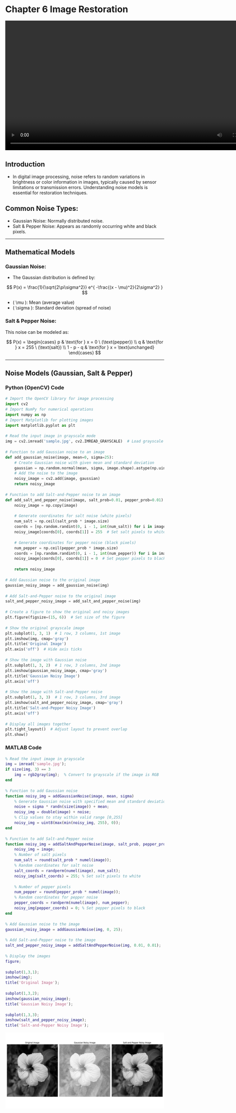 # Chapter 6 Image Restoration 

<video width="800" height="410" controls>
    <source src="photows/ImageRestorationMeanorAverageFilter.mp4" type="video/mp4">
    Your browser does not support the video tag.
  </video

---

## Introduction

- In digital image processing, noise refers to random variations in brightness or color information in images, typically caused by sensor limitations or transmission errors. Understanding noise models is essential for restoration techniques.

## Common Noise Types:
- Gaussian Noise: Normally distributed noise.
- Salt & Pepper Noise: Appears as randomly occurring white and black pixels.

---

## Mathematical Models

### Gaussian Noise:

- The Gaussian distribution is defined by:

$$
P(x) = \frac{1}{\sqrt{2\pi\sigma^2}} e^{ -\frac{(x - \mu)^2}{2\sigma^2} }
$$

- \( \mu \): Mean (average value)
- \( \sigma \): Standard deviation (spread of noise)

### Salt & Pepper Noise:
This noise can be modeled as:

$$
P(x) = \begin{cases}
p & \text{for } x = 0 \ (\text{pepper}) \\
q & \text{for } x = 255 \ (\text{salt}) \\
1 - p - q & \text{for } x = \text{unchanged}
\end{cases}
$$

---

## Noise Models (Gaussian, Salt & Pepper)

### Python (OpenCV) Code

```python
# Import the OpenCV library for image processing
import cv2  
# Import NumPy for numerical operations
import numpy as np  
# Import Matplotlib for plotting images
import matplotlib.pyplot as plt  

# Read the input image in grayscale mode
img = cv2.imread('sample.jpg', cv2.IMREAD_GRAYSCALE)  # Load grayscale image

# Function to add Gaussian noise to an image
def add_gaussian_noise(image, mean=0, sigma=25):
    # Create Gaussian noise with given mean and standard deviation
    gaussian = np.random.normal(mean, sigma, image.shape).astype(np.uint8)
    # Add the noise to the image
    noisy_image = cv2.add(image, gaussian)
    return noisy_image

# Function to add Salt-and-Pepper noise to an image
def add_salt_and_pepper_noise(image, salt_prob=0.01, pepper_prob=0.01):
    noisy_image = np.copy(image)
    
    # Generate coordinates for salt noise (white pixels)
    num_salt = np.ceil(salt_prob * image.size)
    coords = [np.random.randint(0, i - 1, int(num_salt)) for i in image.shape]
    noisy_image[coords[0], coords[1]] = 255  # Set salt pixels to white

    # Generate coordinates for pepper noise (black pixels)
    num_pepper = np.ceil(pepper_prob * image.size)
    coords = [np.random.randint(0, i - 1, int(num_pepper)) for i in image.shape]
    noisy_image[coords[0], coords[1]] = 0  # Set pepper pixels to black

    return noisy_image

# Add Gaussian noise to the original image
gaussian_noisy_image = add_gaussian_noise(img)

# Add Salt-and-Pepper noise to the original image
salt_and_pepper_noisy_image = add_salt_and_pepper_noise(img)

# Create a figure to show the original and noisy images
plt.figure(figsize=(15, 6))  # Set size of the figure

# Show the original grayscale image
plt.subplot(1, 3, 1)  # 1 row, 3 columns, 1st image
plt.imshow(img, cmap='gray')  
plt.title('Original Image')  
plt.axis('off')  # Hide axis ticks

# Show the image with Gaussian noise
plt.subplot(1, 3, 2)  # 1 row, 3 columns, 2nd image
plt.imshow(gaussian_noisy_image, cmap='gray')  
plt.title('Gaussian Noisy Image')  
plt.axis('off')

# Show the image with Salt-and-Pepper noise
plt.subplot(1, 3, 3)  # 1 row, 3 columns, 3rd image
plt.imshow(salt_and_pepper_noisy_image, cmap='gray')  
plt.title('Salt-and-Pepper Noisy Image')  
plt.axis('off')

# Display all images together
plt.tight_layout()  # Adjust layout to prevent overlap
plt.show()


```


### MATLAB Code

```matlab
% Read the input image in grayscale
img = imread('sample.jpg');  
if size(img, 3) == 3
    img = rgb2gray(img);  % Convert to grayscale if the image is RGB
end

% Function to add Gaussian noise
function noisy_img = addGaussianNoise(image, mean, sigma)
    % Generate Gaussian noise with specified mean and standard deviation
    noise = sigma * randn(size(image)) + mean;
    noisy_img = double(image) + noise;
    % Clip values to stay within valid range [0,255]
    noisy_img = uint8(max(min(noisy_img, 255), 0));
end

% Function to add Salt-and-Pepper noise
function noisy_img = addSaltAndPepperNoise(image, salt_prob, pepper_prob)
    noisy_img = image;
    % Number of salt pixels
    num_salt = round(salt_prob * numel(image));
    % Random coordinates for salt noise
    salt_coords = randperm(numel(image), num_salt);
    noisy_img(salt_coords) = 255; % Set salt pixels to white

    % Number of pepper pixels
    num_pepper = round(pepper_prob * numel(image));
    % Random coordinates for pepper noise
    pepper_coords = randperm(numel(image), num_pepper);
    noisy_img(pepper_coords) = 0; % Set pepper pixels to black
end

% Add Gaussian noise to the image
gaussian_noisy_image = addGaussianNoise(img, 0, 25);

% Add Salt-and-Pepper noise to the image
salt_and_pepper_noisy_image = addSaltAndPepperNoise(img, 0.01, 0.01);

% Display the images
figure;

subplot(1,3,1);
imshow(img);
title('Original Image');

subplot(1,3,2);
imshow(gaussian_noisy_image);
title('Gaussian Noisy Image');

subplot(1,3,3);
imshow(salt_and_pepper_noisy_image);
title('Salt-and-Pepper Noisy Image');

```
![alt](photows/NoiseModels.png)
